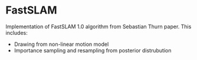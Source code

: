 # FastSLAM 


Implementation of FastSLAM 1.0 algorithm from Sebastian Thurn paper. This includes: 

* Drawing from non-linear motion model 
* Importance sampling and resampling from posterior distrubution 
